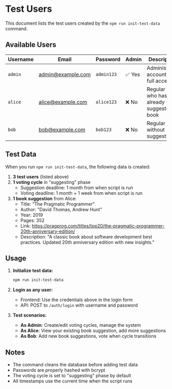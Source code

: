 # Test Users

This document lists the test users created by the `npm run init-test-data` command.

## Available Users

| Username | Email | Password | Admin | Description |
|----------|-------|----------|-------|-------------|
| `admin` | admin@example.com | `admin123` | ✅ Yes | Administrator account with full access |
| `alice` | alice@example.com | `alice123` | ❌ No | Regular user who has already suggested a book |
| `bob` | bob@example.com | `bob123` | ❌ No | Regular user without suggestions |

## Test Data

When you run `npm run init-test-data`, the following data is created:

1. **3 test users** (listed above)
2. **1 voting cycle** in "suggesting" phase
   - Suggestion deadline: 1 month from when script is run
   - Voting deadline: 1 month + 1 week from when script is run
3. **1 book suggestion** from Alice:
   - Title: "The Pragmatic Programmer"
   - Author: "David Thomas, Andrew Hunt"
   - Year: 2019
   - Pages: 352
   - Link: https://pragprog.com/titles/tpp20/the-pragmatic-programmer-20th-anniversary-edition/
   - Description: "A classic book about software development best practices. Updated 20th anniversary edition with new insights."

## Usage

1. **Initialize test data:**
   ```bash
   npm run init-test-data
   ```

2. **Login as any user:**
   - Frontend: Use the credentials above in the login form
   - API: POST to `/auth/login` with username and password

3. **Test scenarios:**
   - **As Admin**: Create/edit voting cycles, manage the system
   - **As Alice**: View your existing book suggestion, add more suggestions
   - **As Bob**: Add new book suggestions, vote when cycle transitions

## Notes

- The command cleans the database before adding test data
- Passwords are properly hashed with bcrypt
- The voting cycle is set to "suggesting" phase by default
- All timestamps use the current time when the script runs